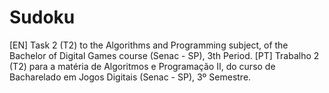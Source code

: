 # Sudoku
[EN] Task 2 (T2) to the Algorithms and Programming subject, of the Bachelor of Digital Games course (Senac - SP), 3th Period.  [PT] Trabalho 2 (T2) para a matéria de Algoritmos e Programação II, do curso de Bacharelado em Jogos Digitais (Senac - SP), 3º Semestre.
